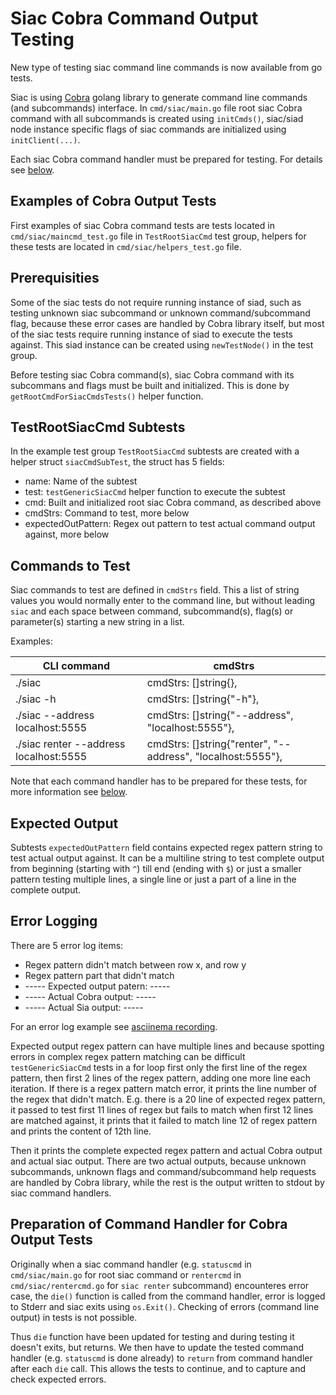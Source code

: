 # Siac Cobra Command Output Testing

New type of testing siac command line commands is now available from go tests.

Siac is using [Cobra](https://github.com/spf13/cobra) golang library to generate command line commands (and subcommands) interface. In `cmd/siac/main.go` file root siac Cobra command with all subcommands is created using `initCmds()`, siac/siad node instance specific flags of siac commands are initialized using `initClient(...)`.

Each siac Cobra command handler must be prepared for testing. For details see [below](#preparation-of-command-handler-for-cobra-Output-tests).

## Examples of Cobra Output Tests

First examples of siac Cobra command tests are tests located in `cmd/siac/maincmd_test.go` file in `TestRootSiacCmd` test group, helpers for these tests are located in `cmd/siac/helpers_test.go` file.

## Prerequisities

Some of the siac tests do not require running instance of siad, such as testing unknown siac subcommand or unknown command/subcommand flag, because these error cases are handled by Cobra library itself, but most of the siac tests require running instance of siad to execute the tests against. This siad instance can be created using `newTestNode()` in the test group.

Before testing siac Cobra command(s), siac Cobra command with its subcommans and flags must be built and initialized. This is done by `getRootCmdForSiacCmdsTests()` helper function.

## TestRootSiacCmd Subtests

In the example test group `TestRootSiacCmd` subtests are created with a helper struct `siacCmdSubTest`, the struct has 5 fields: 

* name: Name of the subtest
* test: `testGenericSiacCmd` helper function to execute the subtest
* cmd: Built and initialized root siac Cobra command, as described above
* cmdStrs: Command to test, more below
* expectedOutPattern: Regex out pattern to test actual command output against, more below

## Commands to Test

Siac commands to test are defined in `cmdStrs` field. This a list of string values you would normally enter to the command line, but without leading `siac` and each space between command, subcommand(s), flag(s) or parameter(s) starting a new string in a list.

Examples:

|CLI command|cmdStrs|
|---|---|
|./siac|cmdStrs: []string{},|
|./siac -h|cmdStrs: []string{"-h"},|
|./siac --address localhost:5555|cmdStrs: []string{"--address", "localhost:5555"},|
|./siac renter --address localhost:5555|cmdStrs: []string{"renter", "--address", "localhost:5555"},|

Note that each command handler has to be prepared for these tests, for more information see [below](#preparation-of-command-handler-for-cobra-Output-tests).

## Expected Output

Subtests `expectedOutPattern` field contains expected regex pattern string to test actual output against. It can be a multiline string to test complete output from beginning (starting with `^`) till end (ending with `$`) or just a smaller pattern testing multiple lines, a single line or just a part of a line in the complete output.

## Error Logging

There are 5 error log items:

* Regex pattern didn't match between row x, and row y
* Regex pattern part that didn't match
* ----- Expected output patern: -----
* ----- Actual Cobra output: -----
* ----- Actual Sia output: -----

For an error log example see [asciinema recording](https://asciinema.org/a/hye45Aakye0eBjDcYJJwOnTgp).

Expected output regex pattern can have multiple lines and because spotting errors in complex regex pattern matching can be difficult `testGenericSiacCmd` tests in a for loop first only the first line of the regex pattern, then first 2 lines of the regex pattern, adding one more line each iteration. If there is a regex pattern match error, it prints the line number of the regex that didn't match. E.g. there is a 20 line of expected regex pattern, it passed to test first 11 lines of regex but fails to match when first 12 lines are matched against, it prints that it failed to match line 12 of regex pattern and prints the content of 12th line.

Then it prints the complete expected regex pattern and actual Cobra output and actual siac output. There are two actual outputs, because unknown subcommands, unknown flags and command/subcommand help requests are handled by Cobra library, while the rest is the output written to stdout by siac command handlers.


## Preparation of Command Handler for Cobra Output Tests

Originally when a siac command handler (e.g. `statuscmd` in `cmd/siac/main.go` for root siac command or `rentercmd` in `cmd/siac/rentercmd.go` for `siac renter` subcommand) encounteres error case, the `die()` function is called from the command handler, error is logged to Stderr and siac exits using `os.Exit()`. Checking of errors (command line output) in tests is not possible.

Thus `die` function have been updated for testing and during testing it doesn't exits, but returns. We then have to update the tested command handler (e.g. `statuscmd` is done already) to `return` from command handler after each `die` call. This allows the tests to continue, and to capture and check expected errors.